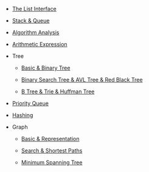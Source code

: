 
- [The List Interface](1.list.md)


- [Stack & Queue](2.stack_and_queue.md)


- [Algorithm Analysis](3.algs_analysis.md)


- [Arithmetic Expression](4.arithmetic_expression.md)


- Tree

	- [Basic & Binary Tree](5.tree1.md)

	- [Binary Search Tree & AVL Tree & Red Black Tree](6.tree2.md)

	- [B Tree & Trie & Huffman Tree](7.tree3.md)


- [Priority Queue](8.priority_queue.md)


- [Hashing](9.hashing.md)


- Graph

	- [Basic & Representation](10.graph1.md)

	- [Search & Shortest Paths](11.graph2.md)

	- [Minimum Spanning Tree](12.graph3.md)